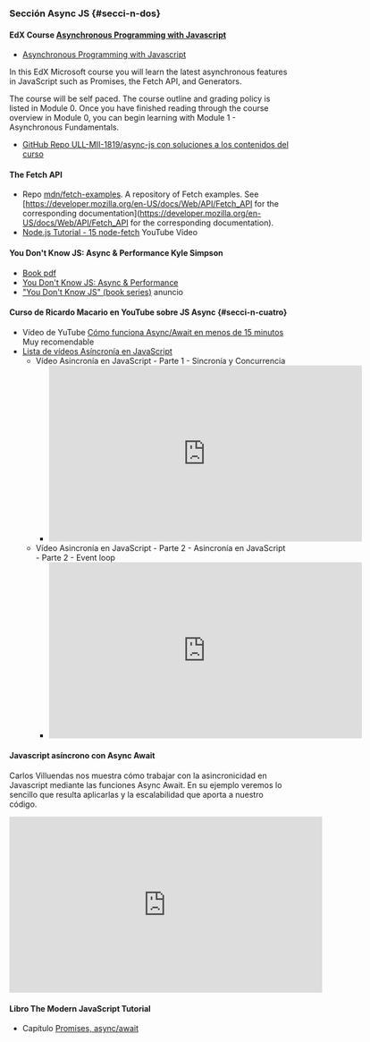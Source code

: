 ### Sección Async JS {#secci-n-dos}

#### EdX Course [Asynchronous Programming with Javascript](https://courses.edx.org/courses/course-v1:Microsoft+DEV234x+3T2017a/course/)

* [Asynchronous Programming with Javascript](https://courses.edx.org/courses/course-v1:Microsoft+DEV234x+3T2017a/course/)

In this EdX Microsoft course you will learn the latest asynchronous features in JavaScript such as Promises, the Fetch API, and Generators.

The course will be self paced. The course outline and grading policy is listed in Module 0. Once you have finished reading through the course overview in Module 0, you can begin learning with Module 1 - Asynchronous Fundamentals.

* [GitHub Repo ULL-MII-1819/async-js con soluciones a los contenidos del curso](https://github.com/ULL-MII-1819/async-js)

#### The Fetch API

* Repo [mdn/fetch-examples](https://github.com/mdn/fetch-examples). A repository of Fetch examples. See [https://developer.mozilla.org/en-US/docs/Web/API/Fetch_API for the corresponding documentation](https://developer.mozilla.org/en-US/docs/Web/API/Fetch_API for the corresponding documentation).
* [Node.js Tutorial - 15 node-fetch](https://www.youtube.com/watch?v=zT5yR2E-GGU) YouTube Vídeo

#### You Don't Know JS: Async & Performance  Kyle Simpson

* [Book pdf](https://github.com/olafur164/Javascript_Books/blob/master/O'Reilly%20-%20You%20Don't%20Know%20JS.%20Async%20%26%20Performance.pdf)
* [You Don't Know JS: Async & Performance](https://github.com/getify/You-Dont-Know-JS/tree/master/async%20%26%20performance)
* ["You Don't Know JS" (book series)](https://www.kickstarter.com/projects/getify/you-dont-know-js-book-series) anuncio


#### Curso de Ricardo Macario en YouTube sobre JS Async {#secci-n-cuatro}

* Vídeo de YuTube [Cómo funciona Async/Await en menos de 15 minutos](https://youtu.be/u2axmPnxUoo) Muy recomendable
* [Lista de vídeos Asíncronía en JavaScript](https://www.youtube.com/playlist?list=PLImOJ2OqvvkCuDi6E33HXMP23BvYYBHcm)
  * Vídeo Asincronía en JavaScript - Parte 1 - Sincronía y Concurrencia
    * <iframe width="560" height="315" src="https://www.youtube.com/embed/PndHsDpEfhU" frameborder="0" allow="autoplay; encrypted-media" allowfullscreen></iframe>
  * Vídeo Asincronía en JavaScript - Parte 2 - Asincronía en JavaScript - Parte 2 - Event loop
    * <iframe width="560" height="315" src="https://www.youtube.com/embed/rgmej4Jx4WM" frameborder="0" allow="autoplay; encrypted-media" allowfullscreen></iframe>

#### Javascript asíncrono con Async Await

Carlos Villuendas nos muestra cómo trabajar con la asincronicidad en Javascript mediante las funciones Async Await. En su ejemplo veremos lo sencillo que resulta aplicarlas y la escalabilidad que aporta a nuestro código.

<iframe width="560" height="315" src="https://www.youtube.com/embed/za8Z6saKVdw" frameborder="0" allow="autoplay; encrypted-media" allowfullscreen></iframe>


#### Libro The Modern JavaScript Tutorial

* Capítulo [Promises, async/await](https://javascript.info/async)
